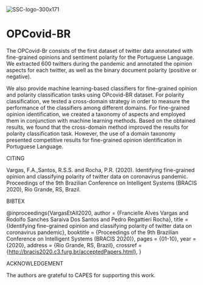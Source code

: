 ![SSC-logo-300x171](https://user-images.githubusercontent.com/19657817/63529693-77e6b100-c4db-11e9-9385-7d9b109427a2.png) 

# OPCovid-BR
The OPCovid-Br consists of the first dataset of twitter data annotated with fine-grained opinions and sentiment polarity for the Portuguese Language. We extracted 600 twitters during the pandemic and annotated the opinion aspects for each twitter, as well as the binary document polarity (positive or negative).


We also provide machine learning-based classifiers for fine-grained opinion and polarity classification tasks using OPcovid-BR dataset. For polarity classification, we tested a cross-domain strategy in order to measure the performance of the classifiers among different domains. For fine-grained opinion identification, we created a taxonomy of aspects and employed them in conjunction with machine learning methods. Based on the obtained results, we found that the cross-domain method improved the results for polarity classification task. However, the use of a domain taxonomy presented competitive results for fine-grained opinion identification in Portuguese Language.


CITING

Vargas, F.A.,Santos, R.S.S. and Rocha, P.R. (2020). Identifying fine-grained opinion and classifying polarity of twitter data on coronavirus pandemic. Proceedings of the 9th Brazilian Conference on Intelligent Systems (BRACIS 2020), Rio Grande, RS, Brazil.


BIBTEX

@inproceedings{VargasEtAll2020,
  author    = {Francielle Alves Vargas and
               Rodolfo Sanches Saraiva Dos Santos and
               Pedro Regattieri Rocha},
  title     = {Identifying fine-grained opinion and classifying polarity of twitter data on coronavirus pandemic},
  booktitle = {Proceedings of the 9th Brazilian Conference on Intelligent Systems (BRACIS 2020)},
  pages     = {01-10},
  year      = {2020},
  address   = {Rio Grande, RS, Brazil},
  crossref  = {http://bracis2020.c3.furg.br/acceptedPapers.html},
}


ACKNOWLEDGEMENT

The authors are grateful to CAPES for supporting this work.
